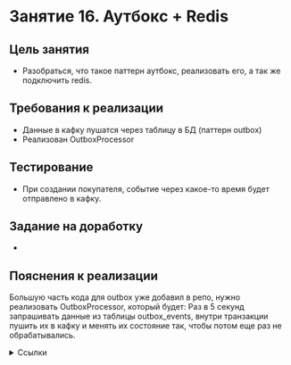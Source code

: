 # Занятие 16. Аутбокс + Redis

## Цель занятия
- Разобраться, что такое паттерн аутбокс, реализовать его, а так же подключить redis.
## Требования к реализации
- Данные в кафку пушатся через таблицу в БД (паттерн outbox)
- Реализован OutboxProcessor
## Тестирование
- При создании покупателя, событие через какое-то время будет отправлено в кафку.
## Задание на доработку
- 
## Пояснения к реализации
Большую часть кода для outbox уже добавил в репо, нужно реализовать OutboxProcessor, который будет:
Раз в 5 секунд запрашивать данные из таблицы outbox_events, внутри транзакции пушить их в кафку и менять их состояние
так, чтобы потом еще раз не обрабатывались. 
<details> 
<summary>Ссылки</summary>
1. 
</details>